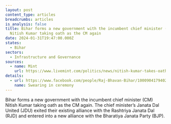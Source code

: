 ```yaml
---
layout: post
content_type: articles
breadcrumbs: articles
is_analysis: false
title: Bihar forms a new government with the incumbent chief minister (CM)
  Nitish Kumar taking oath as the CM again
date: 2024-01-31T19:47:00.000Z
states:
  - Bihar
sectors:
  - Infrastructure and Governance
sources:
  - name: Mint
    url: https://www.livemint.com/politics/news/nitish-kumar-takes-oath-as-bihar-chief-minister-record-ninth-time-deputies-samrat-chaudhary-vijay-kumar-nda-rjd-alliance-11706441409604.html
details:
  - url: https://www.facebook.com/people/Raj-Bhavan-Bihar/100090417940268/?ref=embed_page
    name: Swearing in ceremony
---
```

Bihar forms a new government with the incumbent chief minister (CM) Nitish Kumar taking oath as the CM again. The chief minister’s Janata Dal United (JDU) exited their existing alliance with the Rashtriya Janata Dal (RJD) and entered into a new alliance with the Bharatiya Janata Party (BJP).
